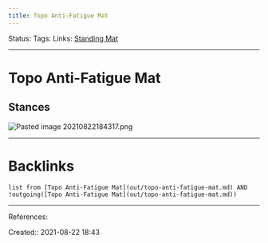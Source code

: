 ```yaml
---
title: Topo Anti-Fatigue Mat
---
```

Status: 
Tags: 
Links: [Standing Mat](out/standing-mat.md)
___
# Topo Anti-Fatigue Mat
## Stances
![Pasted image 20210822184317.png](None)
___
# Backlinks
```dataview
list from [Topo Anti-Fatigue Mat](out/topo-anti-fatigue-mat.md) AND !outgoing([Topo Anti-Fatigue Mat](out/topo-anti-fatigue-mat.md))
```
___
References:

Created:: 2021-08-22 18:43
